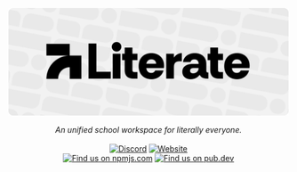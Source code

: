 <p align="center">
    <picture>
        <source media="(prefers-color-scheme: dark)" srcset="https://github.com/LiterateInk/.github/raw/main/profile/assets/github_banner_dark.png">
        <img alt="LiterateInk Logo" src="https://github.com/LiterateInk/.github/raw/main/profile/assets/github_banner_light.png">
    </picture>
</p>

<p align="center">
    <i>An unified school workspace for literally everyone.</i>
    <br><br>
    <a href="https://literate.ink/discord"><img alt="Discord" src="https://img.shields.io/badge/DISCORD-171515?style=for-the-badge"></a>
    <a href="https://literate.ink/"><img alt="Website" src="https://img.shields.io/badge/WEBSITE-171515?style=for-the-badge"></a>
    <br>
    <a href="https://www.npmjs.com/org/literate.ink"><img alt="Find us on npmjs.com" src="https://img.shields.io/badge/npmjs.com-FFFFFF?style=for-the-badge"></a>
    <a href="https://pub.dev/publishers/literate.ink"><img alt="Find us on pub.dev" src="https://img.shields.io/badge/pub.dev-FFFFFF?style=for-the-badge"></a>
</p>

